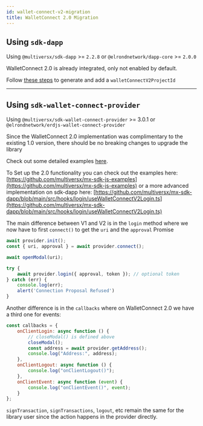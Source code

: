 ```yaml
---
id: wallet-connect-v2-migration
title: WalletConnect 2.0 Migration
---
```


[comment]: # (mx-context-auto)

## Using `sdk-dapp`

Using `@multiversx/sdk-dapp` >= `2.2.8` or `@elrondnetwork/dapp-core` >= `2.0.0`

WalletConnect 2.0 is already integrated, only not enabled by default.

Follow [these steps](/sdk-and-tools/sdk-dapp/#walletconnect-20-setup) to generate and add a `walletConnectV2ProjectId`

--------------

[comment]: # (mx-context-auto)

## Using `sdk-wallet-connect-provider`

Using `@multiversx/sdk-wallet-connect-provider` >= 3.0.1 or `@elrondnetwork/erdjs-wallet-connect-provider`

Since the WalletConnect 2.0 implementation was complimentary to the existing 1.0 version, there should be no breaking changes to upgrade the library

Check out some detailed examples [here](/sdk-and-tools/sdk-js/sdk-js-signing-providers/#the-wallet-connect-provider).

To Set up the 2.0 functionality you can check out the examples here: [https://github.com/multiversx/mx-sdk-js-examples](https://github.com/multiversx/mx-sdk-js-examples) or a more advanced implementation on sdk-dapp here: [https://github.com/multiversx/mx-sdk-dapp/blob/main/src/hooks/login/useWalletConnectV2Login.ts](https://github.com/multiversx/mx-sdk-dapp/blob/main/src/hooks/login/useWalletConnectV2Login.ts)

The main difference between V1 and V2 is in the `login` method where we now have to first `connect()` to get the `uri` and the `approval` Promise

```js
await provider.init();
const { uri, approval } = await provider.connect();        

await openModal(uri);        

try {
    await provider.login({ approval, token }); // optional token
} catch (err) {
    console.log(err);
    alert('Connection Proposal Refused')
}
```

Another difference is in the `callbacks` where on WalletConnect 2.0 we have a third one for events:

```js
const callbacks = {
    onClientLogin: async function () {
        // closeModal() is defined above
        closeModal();
        const address = await provider.getAddress();
        console.log("Address:", address);
    },
    onClientLogout: async function () {
        console.log("onClientLogout()");
    },
    onClientEvent: async function (event) {
        console.log("onClientEvent()", event);
    }
};
```

`signTransaction`, `signTransactions`, `logout`, etc remain the same for the library user since the action happens in the provider directly.
